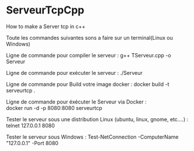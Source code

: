 # ServeurTcpCpp
How to make a Server tcp in c++

Toute les commandes suivantes sons a faire sur un terminal(Linux ou Windows)

Ligne de commande pour compiler le serveur :
g++ TServeur.cpp -o Serveur 

Ligne de commande pour exécuter le serveur :
./Serveur

Ligne de commande pour Build votre image docker :
docker build -t serveurtcp .

Ligne de commande pour éxécuter le Serveur via Docker :  
docker run -d -p 8080:8080 serveurtcp


Tester le serveur sous une distribution Linux (ubuntu, linux, gnome, etc....) :
telnet 127.0.0.1 8080

Tester le serveur sous Windows : 
Test-NetConnection -ComputerName "127.0.0.1" -Port 8080